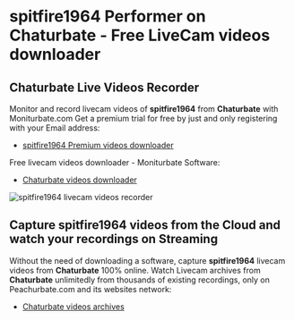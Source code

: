 # spitfire1964 Performer on Chaturbate - Free LiveCam videos downloader

## Chaturbate Live Videos Recorder

Monitor and record livecam videos of **spitfire1964** from **Chaturbate** with Moniturbate.com
Get a premium trial for free by just and only registering with your Email address:
* [spitfire1964 Premium videos downloader](https://moniturbate.com/request-demo-licence-key.html)

Free livecam videos downloader - Moniturbate Software:
* [Chaturbate videos downloader](https://moniturbate.com/moniturbate-download-software.html)

![spitfire1964 livecam videos recorder](https://peachurnet.com/templates/moniturbate-software.png)


## Capture spitfire1964 videos from the Cloud and watch your recordings on Streaming

Without the need of downloading a software, capture **spitfire1964** livecam videos from **Chaturbate** 100% online.
Watch Livecam archives from **Chaturbate** unlimitedly from thousands of existing recordings, only on Peachurbate.com and its websites network:
* [Chaturbate videos archives](https://peachurnet.com/)